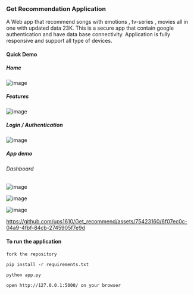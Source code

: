 ### Get Recommendation Application

A Web app that recommend songs with emotions , tv-series , movies all in one with updated data 23K.
This is a secure app that contain google authentication and have data base connectivity.
Application is fully responsive and support all type of devices.

#### Quick Demo

##### Home

![image](https://github.com/ups1610/Get_recommend/assets/75423160/f941b12e-a2d4-49c3-a636-be173d22b64c)

##### Features

![image](https://github.com/ups1610/Get_recommend/assets/75423160/41f5dd57-0d11-413e-9632-2bca5a902ff8)

##### Login / Authentication

![image](https://github.com/ups1610/Get_recommend/assets/75423160/a8ce3331-0e38-4ef0-8f88-e27598a1364b)

##### App demo

###### Dashboard

![image](https://github.com/ups1610/Get_recommend/assets/75423160/2e68dcf8-a0a8-4476-be83-16336f57ca6e)

![image](https://github.com/ups1610/Get_recommend/assets/75423160/3d39a3c8-f59e-46ef-9f82-0b4253c93088)

![image](https://github.com/ups1610/Get_recommend/assets/75423160/a00ec53e-29f0-4496-869d-c6db8a9756cb)

https://github.com/ups1610/Get_recommend/assets/75423160/6f07ec0c-04a9-4fbf-84cb-2745905f7e9d














####  To run the application

```
fork the repository

pip install -r requirements.txt

python app.py

open http://127.0.0.1:5000/ on your browser
```


